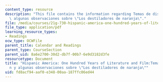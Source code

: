 ```yaml
---
content_type: resource
description: "This file contains the information regarding Temas de discusi\xF3n y\
  \ algunas observaciones sobre \"Los destiladores de naranja\"."
file: /media/courses/21g-730-hispanic-america-one-hundred-years-of-literature-and-film-spring-2014/fd8acf94aaf0e34800aa187ffc06ed44_MIT21G_730S14_Ses4_naranja.pdf
file_type: application/pdf
learning_resource_types:
- Readings
ocw_type: OCWFile
parent_title: Calendar and Readings
parent_type: CourseSection
parent_uid: 8a6e2700-30d2-db7f-00b7-6e9d3182d3fe
resourcetype: Document
title: "Hispanic America: One Hundred Years of Literature and Film:Temas de discusi\xF3\
  n y algunas observaciones sobre \"Los destiladores de naranja\""
uid: fd8acf94-aaf0-e348-00aa-187ffc06ed44
---
```

